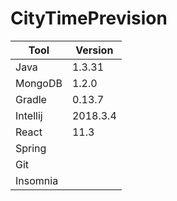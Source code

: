 # CityTimePrevision

| Tool                                             | Version             | 
|--------------------------------------------------|---------------------|
| Java                                             | 1.3.31              | 
| MongoDB                                          | 1.2.0               |
| Gradle                                           | 0.13.7              |
| Intellij                                         | 2018.3.4            |
| React                                            | 11.3                |
| Spring                                           |                     |
| Git                                              |                     |
| Insomnia                                         |                     |
          
